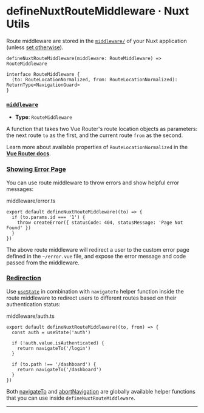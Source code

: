 # defineNuxtRouteMiddleware · Nuxt Utils
Route middleware are stored in the [`middleware/`](https://nuxt.com/docs/guide/directory-structure/middleware) of your Nuxt application (unless [set otherwise](about:/docs/api/nuxt-config#middleware)).

```
defineNuxtRouteMiddleware(middleware: RouteMiddleware) => RouteMiddleware

interface RouteMiddleware {
  (to: RouteLocationNormalized, from: RouteLocationNormalized): ReturnType<NavigationGuard>
}

```


### [`middleware`](#middleware)

*   **Type**: `RouteMiddleware`

A function that takes two Vue Router's route location objects as parameters: the next route `to` as the first, and the current route `from` as the second.

Learn more about available properties of `RouteLocationNormalized` in the **[Vue Router docs](https://router.vuejs.org/api/#RouteLocationNormalized)**.

### [Showing Error Page](#showing-error-page)

You can use route middleware to throw errors and show helpful error messages:

middleware/error.ts

```
export default defineNuxtRouteMiddleware((to) => {
  if (to.params.id === '1') {
    throw createError({ statusCode: 404, statusMessage: 'Page Not Found' })
  }
})

```


The above route middleware will redirect a user to the custom error page defined in the `~/error.vue` file, and expose the error message and code passed from the middleware.

### [Redirection](#redirection)

Use [`useState`](https://nuxt.com/docs/api/composables/use-state) in combination with `navigateTo` helper function inside the route middleware to redirect users to different routes based on their authentication status:

middleware/auth.ts

```
export default defineNuxtRouteMiddleware((to, from) => {
  const auth = useState('auth')

  if (!auth.value.isAuthenticated) {
    return navigateTo('/login')
  }

  if (to.path !== '/dashboard') {
    return navigateTo('/dashboard')
  }
})

```


Both [navigateTo](https://nuxt.com/docs/api/utils/navigate-to) and [abortNavigation](https://nuxt.com/docs/api/utils/abort-navigation) are globally available helper functions that you can use inside `defineNuxtRouteMiddleware`.

* * *